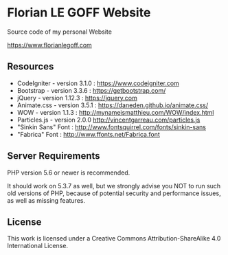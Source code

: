 # Florian LE GOFF Website

Source code of my personal Website

<https://www.florianlegoff.com>


## Resources

- CodeIgniter - version 3.1.0 : <https://www.codeigniter.com>
- Bootstrap - version 3.3.6 : <https://getbootstrap.com/>
- jQuery - version 1.12.3 : <https://jquery.com>
- Animate.css - version 3.5.1 : <https://daneden.github.io/animate.css/>
- WOW - version 1.1.3 : <http://mynameismatthieu.com/WOW/index.html>
- Particles.js - version 2.0.0 <http://vincentgarreau.com/particles.js>
- "Sinkin Sans" Font : <http://www.fontsquirrel.com/fonts/sinkin-sans>
- "Fabrica" Font : <http://www.ffonts.net/Fabrica.font>


## Server Requirements

PHP version 5.6 or newer is recommended.

It should work on 5.3.7 as well, but we strongly advise you NOT to run such old versions of PHP, because of potential security and performance issues, as well as missing features.


## License

This work is licensed under a Creative Commons Attribution-ShareAlike 4.0 International License.
